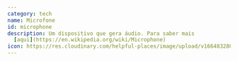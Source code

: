 ```yaml
---
category: tech
name: Microfone
id: microphone
description: Um dispositivo que gera áudio. Para saber mais
  [aqui](https://en.wikipedia.org/wiki/Microphone)
icon: https://res.cloudinary.com/helpful-places/image/upload/v1664832808/dtpr-icons/tech/voice_waavb6.svg
---
```

